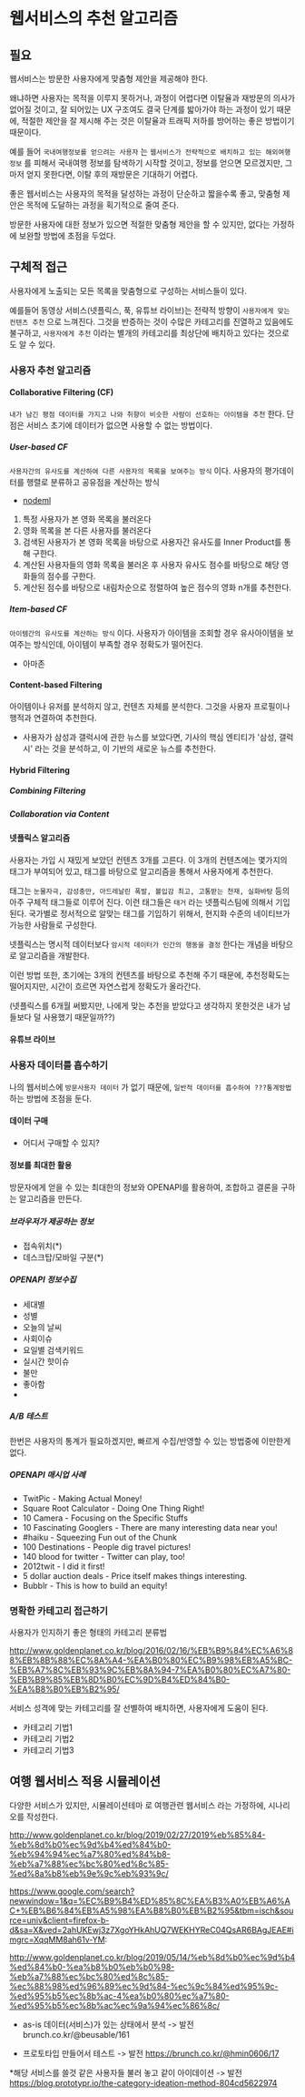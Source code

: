 # 웹서비스의 추천 알고리즘


## 필요

웹서비스는 방문한 사용자에게 맞춤형 제안을 제공해야 한다.

왜냐하면 사용자는 목적을 이루지 못하거나, 과정이 어렵다면 이탈율과 재방문의 의사가 없어질 것이고, 잘 되어있는 UX 구조여도 결국 단계를 밟아가야 하는 과정이 있기 때문에, 적절한 제안을 잘 제시해 주는 것은 이탈율과 트래픽 저하를 방어하는 좋은 방법이기 때문이다.

예를 들어 `국내여행정보를 얻으려는 사용자` 는 `웹서비스가 전략적으로 배치하고 있는 해외여행정보` 를 피해서 국내여행 정보를 탐색하기 시작할 것이고, 정보를 얻으면 모르겠지만, 그 마저 얻지 못한다면, 이탈 후의 재방문은 기대하기 어렵다.

좋은 웹서비스는 사용자의 목적을 달성하는 과정이 단순하고 짧을수록 좋고, 맞춤형 제안은 목적에 도달하는 과정을 획기적으로 줄여 준다.

방문한 사용자에 대한 정보가 있으면 적절한 맞춤형 제안을 할 수 있지만, 없다는 가정하에 보완할 방법에 초점을 두었다. 


## 구체적 접근

사용자에게 노출되는 모든 목록을 맞춤형으로 구성하는 서비스들이 있다. 

예를들어 동영상 서비스(넷플릭스, 푹, 유튜브 라이브)는 전략적 방향이 `사용자에게 맞는 컨텐츠 추천` 으로 느껴진다. 
그것을 반증하는 것이 수많은 카테고리를 진열하고 있음에도 불구하고, `사용자에게 추천` 이라는 별개의 카테고리를 최상단에 배치하고 있다는 것으로도 알 수 있다.


### 사용자 추천 알고리즘


#### Collaborative Filtering (CF)

`내가 남긴 평점 데이터를 가지고 나와 취향이 비슷한 사람이 선호하는 아이템을 추천` 한다.
단점은 서비스 초기에 데이터가 없으면 사용할 수 없는 방법이다.


##### User-based CF

`사용자간의 유사도를 계산하여 다른 사용자의 목록을 보여주는 방식` 이다.
사용자의 평가데이터를 행렬로 분류하고 공유점을 계산하는 방식

- [nodeml](https://www.npmjs.com/package/nodeml)

1. 특정 사용자가 본 영화 목록을 불러온다
2. 영화 목록을 본 다른 사용자를 불러온다
3. 검색된 사용자가 본 영화 목록을 바탕으로 사용자간 유사도를 Inner Product를 통해 구한다.
4. 계산된 사용자들의 영화 목록을 불러온 후 사용자 유사도 점수를 바탕으로 해당 영화들의 점수를 구한다.
5. 계산된 점수를 바탕으로 내림차순으로 정렬하여 높은 점수의 영화 n개를 추천한다.


##### Item-based CF

`아이템간의 유사도를 계산하는 방식` 이다.
사용자가 아이템을 조회할 경우 유사아이템을 보여주는 방식인데, 아이템이 부족할 경우 정확도가 떨어진다.

- 아마존


#### Content-based Filtering

아이템이나 유저를 분석하지 않고, 컨텐츠 자체를 분석한다. 그것을 사용자 프로필이나 행적과 연결하여 추천한다.

- 사용자가 삼성과 갤럭시에 관한 뉴스를 보았다면, 기사의 핵심 엔티티가 '삼성, 갤럭시' 라는 것을 분석하고, 이 기반의 새로운 뉴스를 추천한다.


#### Hybrid Filtering

##### Combining Filtering

##### Collaboration via Content


#### 넷플릭스 알고리즘

사용자는 가입 시 재밌게 보았던 컨텐츠 3개를 고른다. 
이 3개의 컨텐츠에는 몇가지의 태그가 부여되어 있고, 태그를 바탕으로 알고리즘을 통해서 사용자에게 추천한다.

태그는 `눈물자극, 감성충만, 아드레날린 폭발, 볼입감 최고, 고통받는 천재, 실화바탕` 등의 아주 구체적 태그들로 이루어 진다. 이런 태그들은 `태거` 라는 넷플릭스팀에 의해서 기입된다. 국가별로 정서적으로 알맞는 태그를 기입하기 위해서, 현지화 수준의 네이티브가 가능한 사람들로 구성한다.

넷플릭스는 명시적 데이터보다 `암시적 데이터가 인간의 행동을 결정` 한다는 개념을 바탕으로 알고리즘을 개발한다.

이런 방법 또한, 초기에는 3개의 컨텐츠를 바탕으로 추천해 주기 때문에, 추천정확도는 떨어지지만, 시간이 흐르면 자연스럽게 정확도가 올라간다.

(넷플릭스를 6개월 써봤지만, 나에게 맞는 추천을 받았다고 생각하지 못한것은 내가 남들보다 덜 사용했기 때문일까??)




#### 유튜브 라이브


### 사용자 데이터를 흡수하기

나의 웹서비스에 `방문사용자 데이터` 가 없기 때문에, `일반적 데이터를 흡수하여 ???통계방법` 하는 방법에 초점을 둔다. 


#### 데이터 구매

- 어디서 구매할 수 있지?


#### 정보를 최대한 활용

방문자에게 얻을 수 있는 최대한의 정보와 OPENAPI를 활용하여, 조합하고 결론을 구하는 알고리즘을 만든다.


##### 브라우저가 제공하는 정보

- 접속위치(*)
- 데스크탑/모바일 구분(*)

##### OPENAPI 정보수집

- 세대별
- 성별 
- 오늘의 날씨
- 사회이슈
- 요일별 검색키워드
- 실시간 핫이슈
- 불만
- 좋아함
- 


##### A/B 테스트

한번은 사용자의 통계가 필요하겠지만, 빠르게 수집/반영할 수 있는 방법중에 이만한게 없다.



##### OPENAPI 매시업 사례

- TwitPic - Making Actual Money!
- Square Root Calculator - Doing One Thing Right!
- 10 Camera - Focusing on the Specific Stuffs
- 10 Fascinating Googlers - There are many interesting data near you!
- \#haiku - Squeezing Fun out of the Chunk
- 100 Destinations - People dig travel pictures!
- 140 blood for twitter - Twitter can play, too!
- 2012twit - I did it first!
- 5 dollar auction deals - Price itself makes things interesting.
- Bubblr - This is how to build an equity!



### 명확한 카테고리 접근하기

사용자가 인지하기 좋은 형태의 카테고리 분류법

http://www.goldenplanet.co.kr/blog/2016/02/16/%EB%B9%84%EC%A6%88%EB%8B%88%EC%8A%A4-%EA%B0%80%EC%B9%98%EB%A5%BC-%EB%A7%8C%EB%93%9C%EB%8A%94-7%EA%B0%80%EC%A7%80-%EB%B9%85%EB%8D%B0%EC%9D%B4%ED%84%B0-%EA%B8%B0%EB%B2%95/


서비스 성격에 맞는 카테고리를 잘 선별하여 배치하면, 사용자에게 도움이 된다.

- 카테고리 기법1
- 카테고리 기법2
- 카테고리 기법3



## 여행 웹서비스 적용 시뮬레이션

다양한 서비스가 있지만, 시뮬레이션테마 로 여행관련 웹서비스 라는 가정하에, 시나리오를 작성한다.




http://www.goldenplanet.co.kr/blog/2019/02/27/2019%eb%85%84-%eb%8d%b0%ec%9d%b4%ed%84%b0-%eb%94%94%ec%a7%80%ed%84%b8-%eb%a7%88%ec%bc%80%ed%8c%85-%ed%8a%b8%eb%9e%9c%eb%93%9c/

https://www.google.com/search?newwindow=1&q=%EC%B9%B4%ED%85%8C%EA%B3%A0%EB%A6%AC+%EB%B6%84%EB%A5%98%EA%B8%B0%EB%B2%95&tbm=isch&source=univ&client=firefox-b-d&sa=X&ved=2ahUKEwj3z7XgoYHkAhUQ7WEKHYReC04QsAR6BAgJEAE#imgrc=XqqMM8ah61v-YM:

http://www.goldenplanet.co.kr/blog/2019/05/14/%eb%8d%b0%ec%9d%b4%ed%84%b0-%ea%b8%b0%eb%b0%98-%eb%a7%88%ec%bc%80%ed%8c%85-%ec%88%98%ed%96%89%ec%9d%84-%ec%9c%84%ed%95%9c-%ed%95%b5%ec%8b%ac-4%ea%b0%80%ec%a7%80-%ed%95%b5%ec%8b%ac%ec%9a%94%ec%86%8c/



* as-is 데이터(서비스)가 있는 상태에서 분석 -> 발전
brunch.co.kr/@beusable/161

* 프로토타입 만들어서 테스트 -> 발전
https://brunch.co.kr/@hmin0606/17

*해당 서비스를 쓸것 같은 사용자들 불러 놓고 같이 아이데이션 -> 발전
https://blog.prototypr.io/the-category-ideation-method-804cd5622974